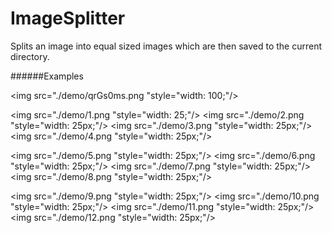 # ImageSplitter

Splits an image into equal sized images which are then saved to the current directory.

######Examples

<img src="./demo/qrGs0ms.png "style="width: 100;"/>


<img src="./demo/1.png "style="width: 25;"/> <img src="./demo/2.png "style="width: 25px;"/> <img src="./demo/3.png "style="width: 25px;"/> <img src="./demo/4.png "style="width: 25px;"/>

<img src="./demo/5.png "style="width: 25px;"/> <img src="./demo/6.png "style="width: 25px;"/> <img src="./demo/7.png "style="width: 25px;"/> <img src="./demo/8.png "style="width: 25px;"/>

<img src="./demo/9.png "style="width: 25px;"/> <img src="./demo/10.png "style="width: 25px;"/> <img src="./demo/11.png "style="width: 25px;"/> <img src="./demo/12.png "style="width: 25px;"/>

